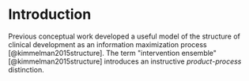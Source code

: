 # Introduction

Previous conceptual work developed a useful model of the structure of clinical development as an information maximization process [@kimmelman2015structure]. The term "intervention ensemble" [@kimmelman2015structure] introduces an instructive  *product*-*process* distinction. 


